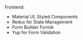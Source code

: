 Frontend: 
* Material UI, Styled Components
* Redux for State Management
* Form Builder Formik
* Yup for Form Validation 